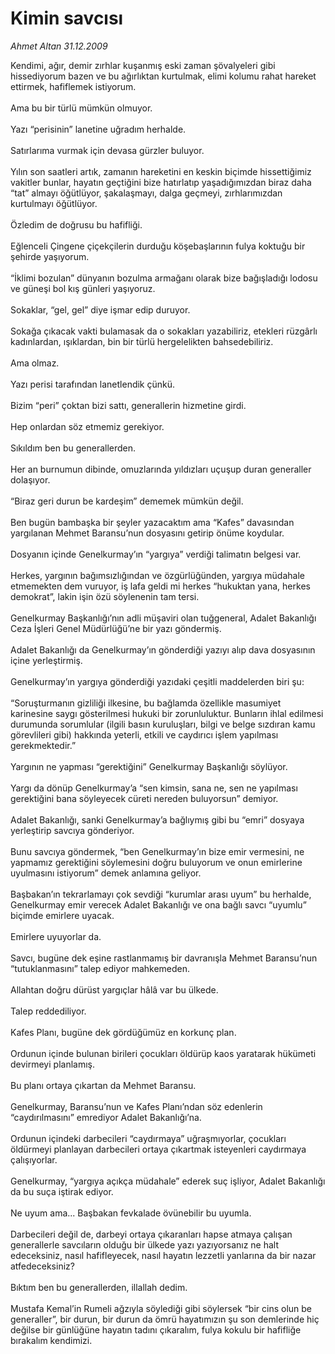 # Kimin savcısı

*Ahmet Altan 31.12.2009*

<div class="taraf_structure_2col_1zq">
<div class="margen_n">



 <p>Kendimi, ağır, demir zırhlar kuşanmış eski zaman şövalyeleri gibi hissediyorum bazen ve bu ağırlıktan kurtulmak, elimi kolumu rahat hareket ettirmek, hafiflemek istiyorum. <br/><br/>Ama bu bir türlü mümkün olmuyor. <br/><br/>Yazı “perisinin” lanetine uğradım herhalde. <br/><br/>Satırlarıma vurmak için devasa gürzler buluyor. <br/><br/>Yılın son saatleri artık, zamanın hareketini en keskin biçimde hissettiğimiz vakitler bunlar, hayatın geçtiğini bize hatırlatıp yaşadığımızdan biraz daha “tat” almayı öğütlüyor, şakalaşmayı, dalga geçmeyi, zırhlarımızdan kurtulmayı öğütlüyor. <br/><br/>Özledim de doğrusu bu hafifliği. <br/><br/>Eğlenceli Çingene çiçekçilerin durduğu köşebaşlarının fulya koktuğu bir şehirde yaşıyorum. <br/><br/>“İklimi bozulan” dünyanın bozulma armağanı olarak bize bağışladığı lodosu ve güneşi bol kış günleri yaşıyoruz. <br/><br/>Sokaklar, “gel, gel” diye işmar edip duruyor. <br/><br/>Sokağa çıkacak vakti bulamasak da o sokakları yazabiliriz, etekleri rüzgârlı kadınlardan, ışıklardan, bin bir türlü hergelelikten bahsedebiliriz. <br/><br/>Ama olmaz. <br/><br/>Yazı perisi tarafından lanetlendik çünkü. <br/><br/>Bizim “peri” çoktan bizi sattı, generallerin hizmetine girdi. <br/><br/>Hep onlardan söz etmemiz gerekiyor. <br/><br/>Sıkıldım ben bu generallerden. <br/><br/>Her an burnumun dibinde, omuzlarında yıldızları uçuşup duran generaller dolaşıyor. <br/><br/>“Biraz geri durun be kardeşim” dememek mümkün değil. <br/><br/>Ben bugün bambaşka bir şeyler yazacaktım ama “Kafes” davasından yargılanan Mehmet Baransu’nun dosyasını getirip önüme koydular. <br/><br/>Dosyanın içinde Genelkurmay’ın “yargıya” verdiği talimatın belgesi var. <br/><br/>Herkes, yargının bağımsızlığından ve özgürlüğünden, yargıya müdahale etmemekten dem vuruyor, iş lafa geldi mi herkes “hukuktan yana, herkes demokrat”, lakin işin özü söylenenin tam tersi. <br/><br/>Genelkurmay Başkanlığı’nın adli müşaviri olan tuğgeneral, Adalet Bakanlığı Ceza İşleri Genel Müdürlüğü’ne bir yazı göndermiş. <br/><br/>Adalet Bakanlığı da Genelkurmay’ın gönderdiği yazıyı alıp dava dosyasının içine yerleştirmiş. <br/><br/>Genelkurmay’ın yargıya gönderdiği yazıdaki çeşitli maddelerden biri şu: <br/><br/>“Soruşturmanın gizliliği ilkesine, bu bağlamda özellikle masumiyet karinesine saygı gösterilmesi hukuki bir zorunluluktur. Bunların ihlal edilmesi durumunda sorumlular (ilgili basın kuruluşları, bilgi ve belge sızdıran kamu görevlileri gibi) hakkında yeterli, etkili ve caydırıcı işlem yapılması gerekmektedir.” <br/><br/>Yargının ne yapması “gerektiğini” Genelkurmay Başkanlığı söylüyor. <br/><br/>Yargı da dönüp Genelkurmay’a “sen kimsin, sana ne, sen ne yapılması gerektiğini bana söyleyecek cüreti nereden buluyorsun” demiyor. <br/><br/>Adalet Bakanlığı, sanki Genelkurmay’a bağlıymış gibi bu “emri” dosyaya yerleştirip savcıya gönderiyor. <br/><br/>Bunu savcıya göndermek, “ben Genelkurmay’ın bize emir vermesini, ne yapmamız gerektiğini söylemesini doğru buluyorum ve onun emirlerine uyulmasını istiyorum” demek anlamına geliyor. <br/><br/>Başbakan’ın tekrarlamayı çok sevdiği “kurumlar arası uyum” bu herhalde, Genelkurmay emir verecek Adalet Bakanlığı ve ona bağlı savcı “uyumlu” biçimde emirlere uyacak. <br/><br/>Emirlere uyuyorlar da. <br/><br/>Savcı, bugüne dek eşine rastlanmamış bir davranışla Mehmet Baransu’nun “tutuklanmasını” talep ediyor mahkemeden. <br/><br/>Allahtan doğru dürüst yargıçlar hâlâ var bu ülkede. <br/><br/>Talep reddediliyor. <br/><br/>Kafes Planı, bugüne dek gördüğümüz en korkunç plan. <br/><br/>Ordunun içinde bulunan birileri çocukları öldürüp kaos yaratarak hükümeti devirmeyi planlamış. <br/><br/>Bu planı ortaya çıkartan da Mehmet Baransu. <br/><br/>Genelkurmay, Baransu’nun ve Kafes Planı’ndan söz edenlerin “caydırılmasını” emrediyor Adalet Bakanlığı’na. <br/><br/>Ordunun içindeki darbecileri “caydırmaya” uğraşmıyorlar, çocukları öldürmeyi planlayan darbecileri ortaya çıkartmak isteyenleri caydırmaya çalışıyorlar. <br/><br/>Genelkurmay, “yargıya açıkça müdahale” ederek suç işliyor, Adalet Bakanlığı da bu suça iştirak ediyor. <br/><br/>Ne uyum ama... Başbakan fevkalade övünebilir bu uyumla. <br/><br/>Darbecileri değil de, darbeyi ortaya çıkaranları hapse atmaya çalışan generallerle savcıların olduğu bir ülkede yazı yazıyorsanız ne halt edeceksiniz, nasıl hafifleyecek, nasıl hayatın lezzetli yanlarına da bir nazar atfedeceksiniz? <br/><br/>Bıktım ben bu generallerden, illallah dedim. <br/><br/>Mustafa Kemal’in Rumeli ağzıyla söylediği gibi söylersek “bir cins olun be generaller”, bir durun, bir durun da ömrü hayatımızın şu son demlerinde hiç değilse bir günlüğüne hayatın tadını çıkaralım, fulya kokulu bir hafifliğe bırakalım kendimizi.</p>
<br/>
<br/>
<br/>



<br/>


<div id="taraf_not">
</div>

</div>


</div>
